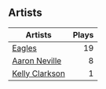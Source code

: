 ## Artists
Artists | Plays 
----- | -----: 
[Eagles](/artists/eagles-59842) | 19
[Aaron Neville](/artists/aaron-neville-384) | 8
[Kelly Clarkson](/artists/kelly-clarkson-34788) | 1

